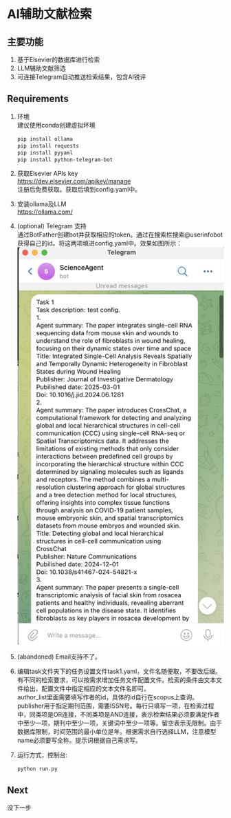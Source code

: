 # AI辅助文献检索
## 主要功能
1. 基于Elsevier的数据库进行检索
2. LLM辅助文献筛选
3. 可连接Telegram自动推送检索结果，包含AI锐评

## Requirements
1. 环境  
    建议使用conda创建虚拟环境
    ```shell
    pip install ollama
    pip install requests
    pip install pyyaml
    pip install python-telegram-bot
    ```

2. 获取Elsevier APIs key  
    https://dev.elsevier.com/apikey/manage  
    注册后免费获取。获取后填到config.yaml中。

3. 安装ollama及LLM  
    https://ollama.com/

4. (optional) Telegram 支持   
    通过BotFather创建bot并获取相应的token。通过在搜索栏搜索@userinfobot获得自己的id。将这两项填进config.yaml中。效果如图所示：
    ![Telegram](/assets/telegram.png "Telegram")
5. (abandoned) Email支持不了。 

6. 编辑task文件夹下的任务设置文件task1.yaml，文件名随便取，不要改后缀。有不同的检索要求，可以按需求增加任务文件配置文件。检索的条件由文本文件给出，配置文件中指定相应的文本文件名即可。  
    author_list里面需要填写作者的id，具体的id自行在scopus上查询。publisher用于指定期刊范围，需要ISSN号。每行只填写一项，在检索过程中，同类项是OR连接，不同类项是AND连接，表示检索结果必须要满足作者中至少一项，期刊中至少一项，关键词中至少一项等。留空表示无限制。由于数据库限制，时间范围的最小单位是年。根据需求自行选择LLM，注意模型name必须要写全称。提示词根据自己需求写。

7. 运行方式，控制台:
    ```shell
    python run.py
    ```
## Next
没下一步
